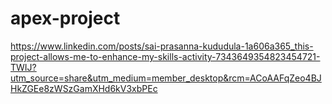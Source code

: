 # apex-project

https://www.linkedin.com/posts/sai-prasanna-kududula-1a606a365_this-project-allows-me-to-enhance-my-skills-activity-7343649354823454721-TWIJ?utm_source=share&utm_medium=member_desktop&rcm=ACoAAFqZeo4BJHkZGEe8zWSzGamXHd6kV3xbPEc
